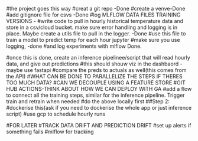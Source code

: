 #the project goes this way
#creat a git repo -Done
#create a venve-Done
#add gitignore file for csvs -Done
#log MLFLOW DATA FILES TRAINING VERSIONS -
#write code to pull in hourly historical temperature data and store in a csv/cloud bucket. make sure error handling and logging is in place. Maybe create a 
utils file to pull in the logger. -Done
#use this file to train a model to predict temp for each hour  jupyter
#make sure you use logging, -done
#and log experiments with mlflow  Done.

#once this is done, create an inference pipelinee/script that will read hourly data, and give out predictions
#this should shouw viz in the dashbaord -maybe use fastapi 
#compare the preds to actuals as well(this comes from the API)
#WHAT CAN BE DONE TO PARALLELIZE THE STEPS IF THERES TOO MUCH DATA?
#CAN WE DECOUPLE USING A FEATURE STORE 
#GIT HUB ACTIONS-THINK ABOUT HOW WE CAN DEPLOY WITH GA
#add a flow to connect all the training steps, similar for the inference 
pipeline. Trigger train and retrain when needed
#do the above locally first 
##Step 2:
#dockerise this(ask if you need to dockerise the whole app or just inference script)
#use gcp to schedule hourly runs 

#FOR LATER 
#TRACK DATA DRIFT AND PREDICTION DRIFT 
#set up alerts if something fails 
#mlflow for tracking
    